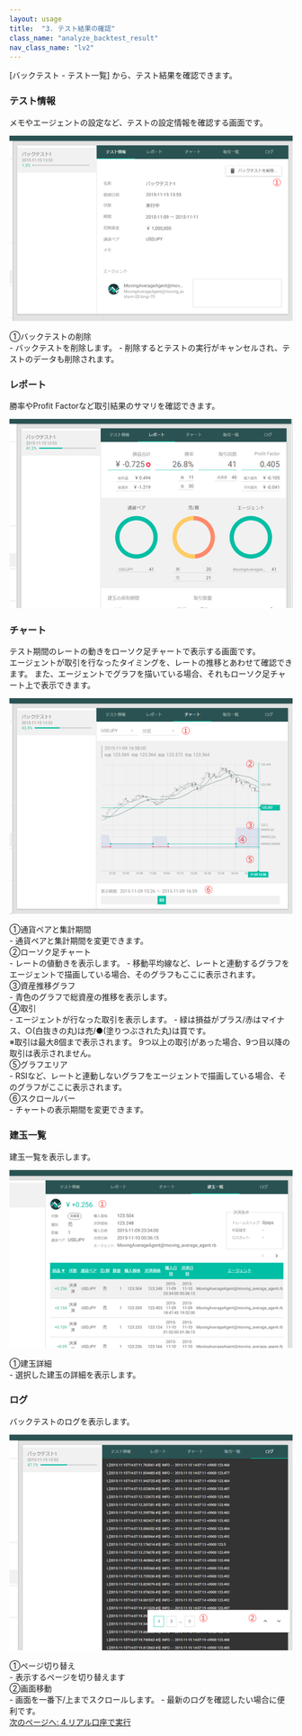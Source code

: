 ```yaml
---
layout: usage
title:  "3. テスト結果の確認"
class_name: "analyze_backtest_result"
nav_class_name: "lv2"
---
```


[バックテスト - テスト一覧] から、テスト結果を確認できます。


<h3>テスト情報</h3>

メモやエージェントの設定など、テストの設定情報を確認する画面です。

![テスト情報画面](/images/usage/usage_03.png)

<div class="item">①バックテストの削除</div>
- バックテストを削除します。
- 削除するとテストの実行がキャンセルされ、テストのデータも削除されます。


<h3>レポート</h3>

勝率やProfit Factorなど取引結果のサマリを確認できます。

![レポート画面](/images/usage/usage_04.png)


<h3>チャート</h3>

テスト期間のレートの動きをローソク足チャートで表示する画面です。 <br/>
エージェントが取引を行なったタイミングを、レートの推移とあわせて確認できます。 また、エージェントでグラフを描いている場合、それもローソク足チャート上で表示できます。

![チャート画面](/images/usage/usage_05.png)

<div class="item">①通貨ペアと集計期間</div>
- 通貨ペアと集計期間を変更できます。

<div class="item">②ローソク足チャート</div>
- レートの値動きを表示します。
- 移動平均線など、レートと連動するグラフをエージェントで描画している場合、そのグラフもここに表示されます。

<div class="item">③資産推移グラフ</div>
- 青色のグラフで総資産の推移を表示します。

<div class="item">④取引</div>
- エージェントが行なった取引を表示します。
- 緑は損益がプラス/赤はマイナス、○(白抜きの丸)は売/●(塗りつぶされた丸)は買です。

<div class="notice">
※取引は最大8個まで表示されます。 9つ以上の取引があった場合、9つ目以降の取引は表示されません。
</div>

<div class="item">⑤グラフエリア</div>
- RSIなど、レートと連動しないグラフをエージェントで描画している場合、そのグラフがここに表示されます。

<div class="item">⑥スクロールバー</div>
- チャートの表示期間を変更できます。


<h3>建玉一覧</h3>

建玉一覧を表示します。

![建玉一覧画面](/images/usage/usage_06.png)

<div class="item">①建玉詳細</div>
- 選択した建玉の詳細を表示します。


<h3>ログ</h3>

バックテストのログを表示します。

![ログ画面](/images/usage/usage_07.png)

<div class="item">①ページ切り替え</div>
- 表示するページを切り替えます

<div class="item">②画面移動</div>
- 画面を一番下/上までスクロールします。
- 最新のログを確認したい場合に便利です。


<div class="next">
  <a href="010400_start_real_trade.html">次のページへ: 4.リアル口座で実行</a>
</div>
